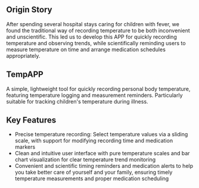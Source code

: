 ## Origin Story

After spending several hospital stays caring for children with fever, we found the traditional way of recording temperature to be both inconvenient and unscientific. This led us to develop this APP for quickly recording temperature and observing trends, while scientifically reminding users to measure temperature on time and arrange medication schedules appropriately.

## TempAPP

A simple, lightweight tool for quickly recording personal body temperature, featuring temperature logging and measurement reminders. Particularly suitable for tracking children's temperature during illness.

## Key Features

- Precise temperature recording: Select temperature values via a sliding scale, with support for modifying recording time and medication markers
- Clean and intuitive user interface with pure temperature scales and bar chart visualization for clear temperature trend monitoring
- Convenient and scientific timing reminders and medication alerts to help you take better care of yourself and your family, ensuring timely temperature measurements and proper medication scheduling